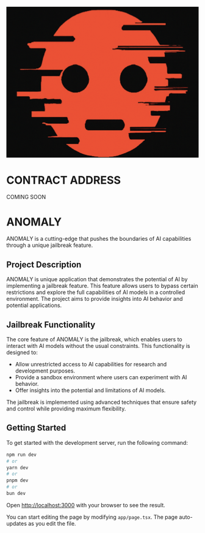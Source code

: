 <p align="center">
  <img src="https://raw.githubusercontent.com/xpIo1t/ANOMALY/refs/heads/main/public/image.png" />
</p>

# CONTRACT ADDRESS

COMING SOON

# ANOMALY

ANOMALY is a cutting-edge that pushes the boundaries of AI capabilities through a unique jailbreak feature.

## Project Description

ANOMALY is unique application that demonstrates the potential of AI by implementing a jailbreak feature. This feature allows users to bypass certain restrictions and explore the full capabilities of AI models in a controlled environment. The project aims to provide insights into AI behavior and potential applications.

## Jailbreak Functionality

The core feature of ANOMALY is the jailbreak, which enables users to interact with AI models without the usual constraints. This functionality is designed to:

- Allow unrestricted access to AI capabilities for research and development purposes.
- Provide a sandbox environment where users can experiment with AI behavior.
- Offer insights into the potential and limitations of AI models.

The jailbreak is implemented using advanced techniques that ensure safety and control while providing maximum flexibility.

## Getting Started

To get started with the development server, run the following command:

```bash
npm run dev
# or
yarn dev
# or
pnpm dev
# or
bun dev
```

Open [http://localhost:3000](http://localhost:3000) with your browser to see the result.

You can start editing the page by modifying `app/page.tsx`. The page auto-updates as you edit the file.
